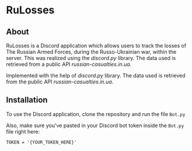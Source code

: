 # RuLosses

## About

RuLosses is a Discord application which allows users to track the losses of The Russian Armed Forces, during
the Russo-Ukrainian war, within the server. This was realized using the *discord.py* library. The data used
is retrieved from a public API *russian-casualties.in.ua*.

Implemented with the help of *discord.py* library.
The data used is retrieved from the public API *russian-casualties.in.ua*.

## Installation

To use the Discord application, clone the repository and run the file `Bot.py` </br>

Also, make sure you've pasted in your Discord bot token inside the `Bot.py` file right here: </br>
```.env
TOKEN = '{YOUR_TOKEN_HERE}'
```
